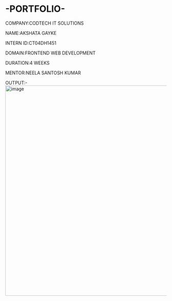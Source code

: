 # -PORTFOLIO-

COMPANY:CODTECH IT SOLUTIONS

NAME:AKSHATA GAYKE

INTERN ID:CT04DH1451

DOMAIN:FRONTEND WEB DEVELOPMENT

DURATION:4 WEEKS

MENTOR:NEELA SANTOSH KUMAR

OUTPUT:-<img width="1366" height="656" alt="image" src="https://github.com/user-attachments/assets/234d90fc-89af-4ca5-bb13-fdefd9bbad68" />
